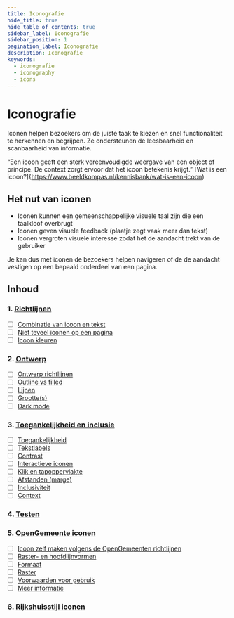 ```yaml
---
title: Iconografie
hide_title: true
hide_table_of_contents: true
sidebar_label: Iconografie
sidebar_position: 1
pagination_label: Iconografie
description: Iconografie
keywords:
  - iconografie
  - iconography
  - icons
---
```


<!-- @license CC0-1.0 -->

# Iconografie

Iconen helpen bezoekers om de juiste taak te kiezen en snel functionaliteit te herkennen en begrijpen. Ze ondersteunen de leesbaarheid en scanbaarheid van informatie.

“Een icoon geeft een sterk vereenvoudigde weergave van een object of principe. De context zorgt ervoor dat het icoon betekenis krijgt.”
[Wat is een icoon?]{https://www.beeldkompas.nl/kennisbank/wat-is-een-icoon)

## Het nut van iconen

- Iconen kunnen een gemeenschappelijke visuele taal zijn die een taalkloof overbrugt
- Iconen geven visuele feedback (plaatje zegt vaak meer dan tekst)
- Iconen vergroten visuele interesse zodat het de aandacht trekt van de gebruiker

Je kan dus met iconen de bezoekers helpen navigeren of de de aandacht vestigen op een bepaald onderdeel van een pagina.

## Inhoud

### 1. [Richtlijnen](01-richtlijnen.md)

- [ ] [Combinatie van icoon en tekst](01-richtlijnen.md#icoon-en-tekst)
- [ ] [Niet teveel iconen op een pagina](01-richtlijnen.md#hoeveelheid-iconen)
- [ ] [Icoon kleuren](01-richtlijnen.md#kleur)

### 2. [Ontwerp](02-ontwerp.md)

- [ ] [Ontwerp richtlijnen](02-ontwerp.md#ontwerp-richtlijnen)
- [ ] [Outline vs filled](02-ontwerp.md#outline-filled)
- [ ] [Lijnen](02-ontwerp.md#lijnen)
- [ ] [Grootte(s)](02-ontwerp.md#grootte)
- [ ] [Dark mode](02-ontwerp.md#dark-mode)

### 3. [Toegankelijkheid en inclusie](03-toegankelijkheid-inclusie.md)

- [ ] [Toegankelijkheid](03-toegankelijkheid-inclusie.md#toegankelijkheid)
- [ ] [Tekstlabels](03-toegankelijkheid-inclusie.md#tekstlabels)
- [ ] [Contrast](03-toegankelijkheid-inclusie.md#contrast)
- [ ] [Interactieve iconen](03-toegankelijkheid-inclusie.md#interactieve-iconen)
- [ ] [Klik en tapoppervlakte](03-toegankelijkheid-inclusie.md#klik-tapoppervlakte)
- [ ] [Afstanden (marge)](03-toegankelijkheid-inclusie.md#marge)
- [ ] [Inclusiviteit](03-toegankelijkheid-inclusie.md#inclusiviteit)
- [ ] [Context](03-toegankelijkheid-inclusie.md#context)

### 4. [Testen](04-testen.md)

### 5. [OpenGemeente iconen](05-opengemeenten-iconen.md)

- [ ] [Icoon zelf maken volgens de OpenGemeenten richtlijnen](05-opengemeenten-iconen#icoon-maken)
- [ ] [Raster- en hoofdlijnvormen](05-opengemeenten-iconen#raster-hoofdlijnvormen)
- [ ] [Formaat](05-opengemeenten-iconen#formaat)
- [ ] [Raster](05-opengemeenten-iconen#raster)
- [ ] [Voorwaarden voor gebruik](05-opengemeenten-iconen#voorwaarden)
- [ ] [Meer informatie](05-opengemeenten-iconen#meer-informatie)

### 6. [Rijkshuisstijl iconen](06-rijkshuisstijl-iconen.md)
